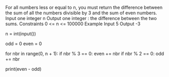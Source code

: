 For all numbers less or equal to n, you must return the difference between the sum of all the numbers divisible by 3 and the sum of even numbers.
Input
one integer n
Output
one integer : the difference between the two sums.
Constraints
0 <= n <= 100000
Example
Input
5
Output
-3

n = int(input())

odd = 0
even = 0

for nbr in range(0, n + 1):
if nbr % 3 == 0:
even += nbr
if nbr % 2 == 0:
odd += nbr

print(even - odd)

